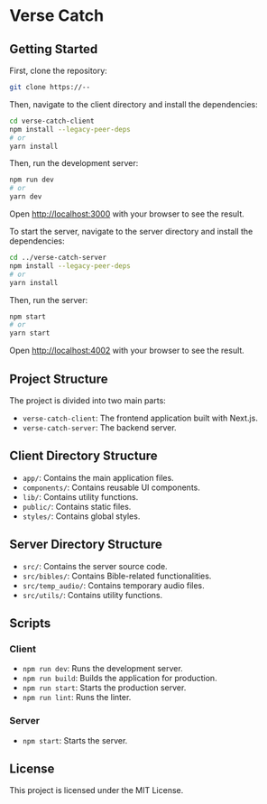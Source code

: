 # Verse Catch

## Getting Started

First, clone the repository:

```bash
git clone https://--
```

Then, navigate to the client directory and install the dependencies:

```bash
cd verse-catch-client
npm install --legacy-peer-deps
# or
yarn install
```

Then, run the development server:

```bash
npm run dev
# or
yarn dev
```

Open [http://localhost:3000](http://localhost:3000) with your browser to see the result.

To start the server, navigate to the server directory and install the dependencies:

```bash
cd ../verse-catch-server
npm install --legacy-peer-deps
# or
yarn install
```

Then, run the server:

```bash
npm start
# or
yarn start
```
Open [http://localhost:4002](http://localhost:4002) with your browser to see the result.


## Project Structure

The project is divided into two main parts:

- `verse-catch-client`: The frontend application built with Next.js.
- `verse-catch-server`: The backend server.

## Client Directory Structure

- `app/`: Contains the main application files.
- `components/`: Contains reusable UI components.
- `lib/`: Contains utility functions.
- `public/`: Contains static files.
- `styles/`: Contains global styles.

## Server Directory Structure

- `src/`: Contains the server source code.
- `src/bibles/`: Contains Bible-related functionalities.
- `src/temp_audio/`: Contains temporary audio files.
- `src/utils/`: Contains utility functions.

## Scripts

### Client

- `npm run dev`: Runs the development server.
- `npm run build`: Builds the application for production.
- `npm run start`: Starts the production server.
- `npm run lint`: Runs the linter.

### Server

- `npm start`: Starts the server.

## License

This project is licensed under the MIT License.